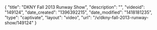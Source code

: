 {
    "title": "DKNY Fall 2013 Runway Show",
    "description": "",
    "videoid": "149124",
    "date_created": "1396392215",
    "date_modified": "1418181235",
    "type": "captivate",
    "layout": "video",
    "url": "\/v\/dkny-fall-2013-runway-show\/149124"
}